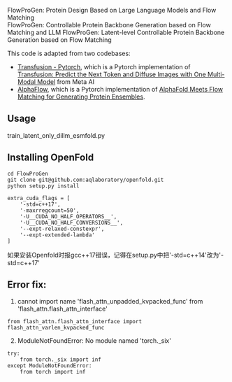 
FlowProGen: Protein Design Based on Large Language Models and Flow Matching    
FlowProGen: Controllable Protein Backbone Generation based on Flow Matching and LLM
FlowProGen: Latent-level Controllable Protein Backbone Generation based on Flow Matching


This code is adapted from two codebases:
 - [Transfusion - Pytorch](https://github.com/lucidrains/transfusion-pytorch), which is a Pytorch implementation of [Transfusion: Predict the Next Token and Diffuse Images with One Multi-Modal Model](https://www.arxiv.org/abs/2408.11039) from Meta AI
 - [AlphaFlow](https://github.com/bjing2016/alphaflow), which is a Pytorch implementation of [AlphaFold Meets Flow Matching for Generating Protein Ensembles](https://arxiv.org/abs/2402.04845).


## Usage

train_latent_only_dillm_esmfold.py


## Installing OpenFold

```
cd FlowProGen
git clone git@github.com:aqlaboratory/openfold.git
python setup.py install
```

```
extra_cuda_flags = [
    '-std=c++17',
    '-maxrregcount=50',
    '-U__CUDA_NO_HALF_OPERATORS__',
    '-U__CUDA_NO_HALF_CONVERSIONS__',
    '--expt-relaxed-constexpr',
    '--expt-extended-lambda'
]
```
如果安装Openfold时报gcc++17错误，记得在setup.py中把'-std=c++14'改为'-std=c++17'

## Error fix:
1. cannot import name 'flash_attn_unpadded_kvpacked_func' from 'flash_attn.flash_attn_interface'
```
from flash_attn.flash_attn_interface import flash_attn_varlen_kvpacked_func
```
2. ModuleNotFoundError: No module named 'torch._six'
```
try:
    from torch._six import inf
except ModuleNotFoundError:
    from torch import inf
```